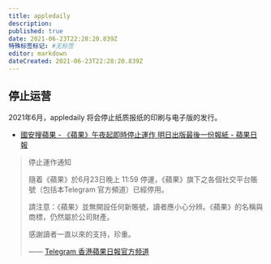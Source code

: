 ```yaml
---
title: appledaily
description: 
published: true
date: 2021-06-23T22:28:20.839Z
特殊标签标记: #无标签
editor: markdown
dateCreated: 2021-06-23T22:28:20.839Z
---
```


## 停止运营

2021年6月，appledaily 将会停止纸质报纸的印刷与电子版的发行。

+ [國安搜蘋果 - 《蘋果》午夜起即時停止運作 明日出版最後一份報紙 - 蘋果日報](https://web.archive.org/web/20210623100336/https://hk.appledaily.com/local/20210623/ICYSMKBH6VAUVEMPTOILJ5MJLM/)

> 停止運作通知
>
> 隨着《蘋果》於6月23日晚上 11:59 停運，《蘋果》旗下之各個社交平台賬號（包括本Telegram 官方頻道）已經停用。
>
> 請注意：《蘋果》並無開設任何新賬號，讀者應小心分辨。《蘋果》的名稱與商標，仍然屬於公司財產。
>
> 感謝讀者一直以來的支持，珍重。
>
> —— [Telegram 香港蘋果日報官方频道](https://t.me/appledailyhk/8816)
